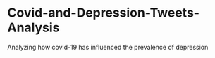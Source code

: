 # Covid-and-Depression-Tweets-Analysis
Analyzing how covid-19 has influenced the prevalence of depression
